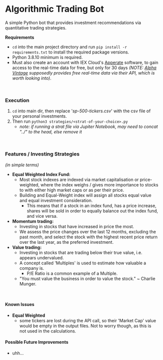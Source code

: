 # Algorithmic Trading Bot
<!-- 3 simple python scripts that provides investment recommendations via the relative quantitative trading strategies. -->
A simple Python bot that provides investment recommendations via quantitative trading strategies. 
<br/>

**Requirements**
- ``` cd ``` into the main project directory and run ```pip install -r requirements.txt``` to install the required package versions. 
- Python 3.8.10 minimum is required.
- Must also create an account with IEX Cloud's [Apperate](https://iexcloud.io/cloud-login#/register) software, to gain access to the real-time data for free, but only for 30 days *(NOTE: [Alpha Vintage](https://www.alphavantage.co/) supposedly provides free real-time data via their API, which is worth looking into)*. 
<br/>

### Execution
1. ```cd``` into main dir, then replace '*sp-500-tickers.csv*' with the csv file of your personal investments.
2. Then run ```python3 strategies/<strat-of-your-choice>.py```
    - *note: if running a strat file via Jupiter Notebook, may need to concat "../" to the head, else remove it*
<br/>

### Features / Investing Strategies 
*(in simple terms)*
- **Equal Weighted Index Fund:**
    - Most stock indexes are indexed via market capitalisation or price-weighted, where the index weighs / gives more importance to stocks to with either high market caps or as per their price. 
    - Building and Equal-Weight index will assign all stocks equal value and equal investment consideration. 
        - This means that if a stock in an index fund, has a price increase, shares will be sold in order to equally balance out the index fund, and vice versa. 
- **Momentum trading:**
    - Investing in stocks that have increased in price the most. 
    - We assess the price changes over the last 12 months, excluding the past month, and select the stock with the highest recent price return over the last year, as the preferred investment.
- **Value trading:**
    - Investing in stocks that are trading below their true value, i.e. appears undervalued. 
    - A concept called 'Multiples' is used to estimate how valuable a company is.
        - P/E Ratio is a common example of a Multiple.  
    - "You must value the business in order to value the stock." ~ Charlie Munger.

<br/>

#### Known Issues
- **Equal Weighted**
    - some tickers are lost during the API call, so their 'Market Cap' value would be empty in the output files. Not to worry though, as this is not used in the calculations.

#### Possible Future Improvements
- uhh...
